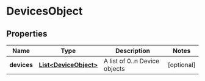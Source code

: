 

# DevicesObject

## Properties

Name | Type | Description | Notes
------------ | ------------- | ------------- | -------------
**devices** | [**List&lt;DeviceObject&gt;**](DeviceObject.md) | A list of 0..n Device objects |  [optional]



